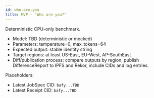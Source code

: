 ```yaml
---
id: who-are-you
title: MVP — "Who are you?"
---
```


Deterministic CPU-only benchmark.

- Model: TBD (deterministic or mocked)
- Parameters: temperature=0, max_tokens=64
- Expected output: stable identity string
- Target regions: at least US-East, EU-West, AP-SouthEast
- Diff/publication process: compare outputs by region, publish DifferenceReport to IPFS and Rekor, include CIDs and log entries.

Placeholders:
- Latest JobSpec CID: `bafy...TBD`
- Latest Receipt CID: `bafy...TBD`
